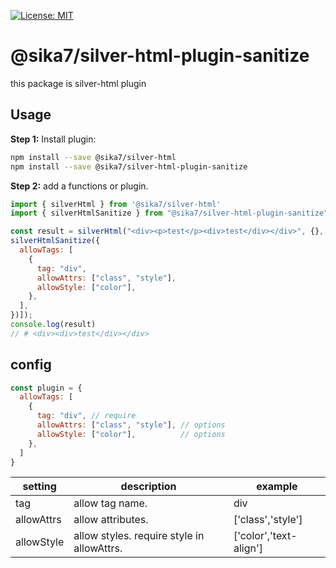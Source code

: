 [![License: MIT](https://img.shields.io/badge/License-MIT-yellow.svg)](https://opensource.org/licenses/MIT)

# @sika7/silver-html-plugin-sanitize

this package is silver-html plugin

## Usage

**Step 1:** Install plugin:

```sh
npm install --save @sika7/silver-html
npm install --save @sika7/silver-html-plugin-sanitize
```

**Step 2:** add a functions or plugin.

```javascript
import { silverHtml } from '@sika7/silver-html'
import { silverHtmlSanitize } from "@sika7/silver-html-plugin-sanitize";

const result = silverHtml("<div><p>test</p><div>test</div></div>", {}, [
silverHtmlSanitize({
  allowTags: [
    {
      tag: "div",
      allowAttrs: ["class", "style"],
      allowStyle: ["color"],
    },
  ],
})]);
console.log(result)
// # <div><div>test</div></div>
```

## config

```javascript
const plugin = {
  allowTags: [
    {
      tag: "div", // require
      allowAttrs: ["class", "style"], // options
      allowStyle: ["color"],          // options
    },
  ]
}
```

| setting    | description                                | example                | 
| ---------- | ------------------------------------------ | ---------------------- | 
| tag        | allow tag name.                            | div                    | 
| allowAttrs | allow attributes.                          | ['class','style']      | 
| allowStyle | allow styles. require style in allowAttrs. | ['color','text-align'] | 

